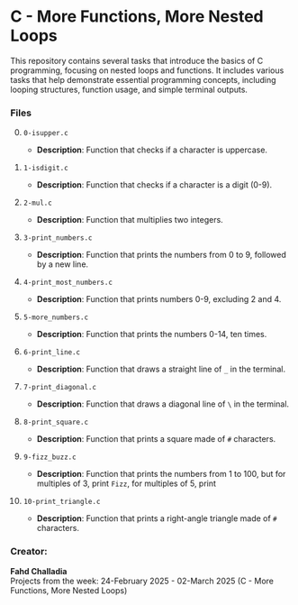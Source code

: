 # C - More Functions, More Nested Loops

This repository contains several tasks that introduce the basics of C programming, focusing on nested loops and functions. It includes various tasks that help demonstrate essential programming concepts, including looping structures, function usage, and simple terminal outputs.

### Files

0. `0-isupper.c`
    - **Description**: Function that checks if a character is uppercase.
    
1. `1-isdigit.c`
    - **Description**: Function that checks if a character is a digit (0-9).
    
2. `2-mul.c`
    - **Description**: Function that multiplies two integers.
    
3. `3-print_numbers.c`
    - **Description**: Function that prints the numbers from 0 to 9, followed by a new line.
    
4. `4-print_most_numbers.c`
    - **Description**: Function that prints numbers 0-9, excluding 2 and 4.
    
5. `5-more_numbers.c`
    - **Description**: Function that prints the numbers 0-14, ten times.
    
6. `6-print_line.c`
    - **Description**: Function that draws a straight line of `_` in the terminal.
    
7. `7-print_diagonal.c`
    - **Description**: Function that draws a diagonal line of `\` in the terminal.
    
8. `8-print_square.c`
    - **Description**: Function that prints a square made of `#` characters.
    
9. `9-fizz_buzz.c`
    - **Description**: Function that prints the numbers from 1 to 100, but for multiples of 3, print `Fizz`, for multiples of 5, print 
    
10. `10-print_triangle.c`
    - **Description**: Function that prints a right-angle triangle made of `#` characters.

### Creator:

**Fahd Challadia**  
Projects from the week: 24-February 2025 - 02-March 2025 (C - More Functions, More Nested Loops)
